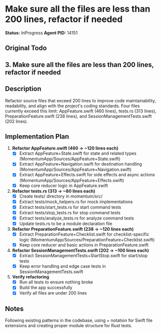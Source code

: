 # Make sure all the files are less than 200 lines, refactor if needed
**Status:** InProgress
**Agent PID:** 14151

## Original Todo
## 3. Make sure all the files are less than 200 lines, refactor if needed

## Description
Refactor source files that exceed 200 lines to improve code maintainability, readability, and align with the project's coding standards. Four files currently exceed this limit: AppFeature.swift (460 lines), tests.rs (313 lines), PreparationFeature.swift (238 lines), and SessionManagementTests.swift (202 lines).

## Implementation Plan
1. **Refactor AppFeature.swift (460 → ~120 lines each)**
   - [x] Extract AppFeature+State.swift for state and related types (MomentumApp/Sources/AppFeature+State.swift)
   - [x] Extract AppFeature+Navigation.swift for destination handling (MomentumApp/Sources/AppFeature+Navigation.swift)
   - [x] Extract AppFeature+Effects.swift for side effects and async actions (MomentumApp/Sources/AppFeature+Effects.swift)
   - [x] Keep core reducer logic in AppFeature.swift

2. **Refactor tests.rs (313 → ~80 lines each)**
   - [x] Create tests/ directory in momentum/src/
   - [x] Extract tests/mock_helpers.rs for mock implementations
   - [x] Extract tests/start_tests.rs for start command tests
   - [x] Extract tests/stop_tests.rs for stop command tests
   - [x] Extract tests/analyze_tests.rs for analyze command tests
   - [x] Update tests.rs to be a module declaration file

3. **Refactor PreparationFeature.swift (238 → ~120 lines each)**
   - [x] Extract PreparationFeature+Checklist.swift for checklist-specific logic (MomentumApp/Sources/PreparationFeature+Checklist.swift)
   - [x] Keep core reducer and basic actions in PreparationFeature.swift

4. **Refactor SessionManagementTests.swift (202 → ~100 lines each)**
   - [x] Extract SessionManagementTests+StartStop.swift for start/stop tests
   - [x] Keep error handling and edge case tests in SessionManagementTests.swift

5. **Verify refactoring**
   - [x] Run all tests to ensure nothing broke
   - [x] Build the app successfully
   - [x] Verify all files are under 200 lines

## Notes
Following existing patterns in the codebase, using + notation for Swift file extensions and creating proper module structure for Rust tests.